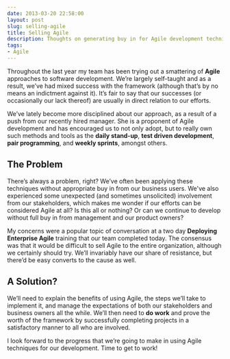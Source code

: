 ```yaml
---
date: 2013-03-20 22:58:00
layout: post
slug: selling-agile
title: Selling Agile
description: Thoughts on generating buy in for Agile development techniques in an organization.
tags:
- Agile
---
```


Throughout the last year my team has been trying out a smattering of **Agile** approaches to software development. We’re largely self-taught and as a result, we’ve had mixed success with the framework (although that’s by no means an indictment against it). It’s fair to say that our successes (or occasionally our lack thereof) are usually in direct relation to our efforts.

We’ve lately become more disciplined about our approach, as a result of a push from our recently hired manager. She is a proponent of Agile development and has encouraged us to not only adopt, but to really own such methods and tools as the **daily stand-up**, **test driven development**, **pair programming**, and **weekly sprints**, amongst others.

## The Problem
There’s always a problem, right? We’ve often been applying these techniques without appropriate buy in from our business users. We've also experienced some unexpected (and sometimes unsolicited) involvement from our stakeholders, which makes me wonder if our efforts can be considered Agile at all? Is this all or nothing? Or can we continue to develop without full buy in from management and our product owners?

My concerns were a popular topic of conversation at a two day **Deploying Enterprise Agile** training that our team completed today. The consensus was that it would be difficult to sell Agile to the entire organization, although we certainly should try. We’ll invariably have our share of resistance, but there’d be easy converts to the cause as well.

## A Solution?
We’ll need to explain the benefits of using Agile, the steps we’ll take to implement it, and manage the expectations of both our stakeholders and business owners all the while. We’ll then need to **do work** and prove the worth of the framework by successfully completing projects in a satisfactory manner to all who are involved.

I look forward to the progress that we’re going to make in using Agile techniques for our development. Time to get to work!